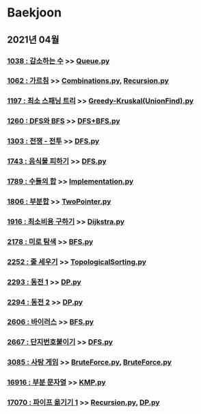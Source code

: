 # Baekjoon

## 2021년 04월

### [1038 : 감소하는 수](https://www.acmicpc.net/problem/1038) >> [Queue.py](JY_B1038.py)

### [1062 : 가르침](https://www.acmicpc.net/problem/1062) >> [Combinations.py](JY_B1062.py), [Recursion.py](JY_B1062_2.py)

### [1197 : 최소 스패닝 트리](https://www.acmicpc.net/problem/1197) >> [Greedy-Kruskal(UnionFind).py](JY_B1197.py)

### [1260 : DFS와 BFS](https://www.acmicpc.net/problem/1260) >> [DFS+BFS.py](JY_B1260.py)

### [1303 : 전쟁 - 전투](https://www.acmicpc.net/problem/1303) >> [DFS.py](JY_B1303.py)

### [1743 : 음식물 피하기](https://www.acmicpc.net/problem/1743) >> [DFS.py](JY_B1743.py)

### [1789 : 수들의 합](https://www.acmicpc.net/problem/1789) >> [Implementation.py](JY_B1789.py)

### [1806 : 부분합](https://www.acmicpc.net/problem/1806) >> [TwoPointer.py](JY_B1806.py)

### [1916 : 최소비용 구하기](https://www.acmicpc.net/problem/1916) >> [Dijkstra.py](JY_B1916_2.py)

### [2178 : 미로 탐색](https://www.acmicpc.net/problem/2178) >> [BFS.py](JY_B2178.py)

### [2252 : 줄 세우기](https://www.acmicpc.net/problem/2252) >> [TopologicalSorting.py](JY_B2252.py)

### [2293 : 동전 1](https://www.acmicpc.net/problem/2293) >> [DP.py](JY_B2293.py)

### [2294 : 동전 2](https://www.acmicpc.net/problem/2294) >> [DP.py](JY_B2294.py)

### [2606 : 바이러스](https://www.acmicpc.net/problem/2606) >> [BFS.py](JY_B2606.py)

### [2667 : 단지번호붙이기](https://www.acmicpc.net/problem/2667) >> [DFS.py](JY_B2667.py)

### [3085 : 사탕 게임](https://www.acmicpc.net/problem/3085) >> [BruteForce.py](JY_B3085.py), [BruteForce.py](JY_B3085_2.py)

### [16916 : 부분 문자열](https://www.acmicpc.net/problem/16916) >> [KMP.py](JY_B16916.py)

### [17070 : 파이프 옮기기 1](https://www.acmicpc.net/problem/17070) >> [Recursion.py](JY_B17070.py), [DP.py](JY_B17070_2.py)


